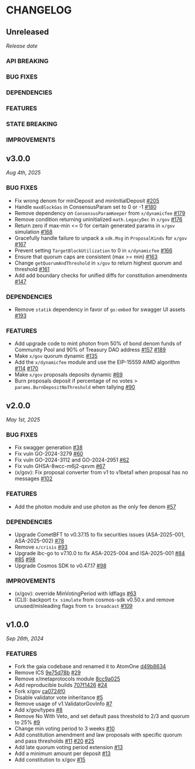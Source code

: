 # CHANGELOG

## Unreleased

*Release date*

### API BREAKING

### BUG FIXES

### DEPENDENCIES

### FEATURES

### STATE BREAKING

### IMPROVEMENTS

## v3.0.0

*Aug 4th, 2025*

### BUG FIXES

- Fix wrong denom for minDeposit and minInitialDeposit [#205](https://github.com/atomone-hub/atomone/pull/205)
- Handle `maxBlockGas` in ConsensusParam set to 0 or -1 [#180](https://github.com/atomone-hub/atomone/pull/180)
- Remove dependency on `ConsensusParamKeeper` from `x/dynamicfee` [#179](https://github.com/atomone-hub/atomone/pull/179)
- Remove condition returning uninitialized `math.LegacyDec` in `x/gov` [#176](https://github.com/atomone-hub/atomone/pull/176)
- Return zero if max-min <= 0 for certain generated params in `x/gov` simulation [#168](https://github.com/atomone-hub/atomone/pull/168)
- Gracefully handle failure to unpack a `sdk.Msg` in `ProposalKinds` for `x/gov` [#167](https://github.com/atomone-hub/atomone/pull/167)
- Prevent setting `TargetBlockUtilization` to 0 in `x/dynamicfee` [#166](https://github.com/atomone-hub/atomone/pull/166)
- Ensure that quorum caps are consistent (max >= min) [#163](https://github.com/atomone-hub/atomone/pull/163)
- Change `getQuorumAndThreshold` in `x/gov` to return highest quorum and threshold [#161](https://github.com/atomone-hub/atomone/pull/161)
- Add add boundary checks for unified diffs for constitution amendments [#147](https://github.com/atomone-hub/atomone/pull/147)

### DEPENDENCIES

- Remove `statik` dependency in favor of `go:embed` for swagger UI assets [#193](https://github.com/atomone-hub/atomone/pull/193)

### FEATURES

- Add upgrade code to mint photon from 50% of bond denom funds of Community Pool and 90% of Treasury DAO address [#157](https://github.com/atomone-hub/atomone/pull/157) [#189](https://github.com/atomone-hub/atomone/pull/189)
- Make `x/gov` quorum dynamic [#135](https://github.com/atomone-hub/atomone/pull/135)
- Add the `x/dynamicfee` module and use the EIP-15559 AIMD algorithm [#114](https://github.com/atomone-hub/atomone/pull/114) [#170](https://github.com/atomone-hub/atomone/pull/170)
- Make `x/gov` proposals deposits dynamic [#69](https://github.com/atomone-hub/atomone/pull/69)
- Burn proposals deposit if percentage of no votes > `params.BurnDepositNoThreshold` when tallying [#90](https://github.com/atomone-hub/atomone/pull/90)

## v2.0.0

*May 1st, 2025*

### BUG FIXES

- Fix swagger generation [#38](https://github.com/atomone-hub/atomone/pull/38)
- Fix vuln GO-2024-3279 [#60](https://github.com/atomone-hub/atomone/pull/60)
- Fix vuln GO-2024-3112 and GO-2024-2951 [#62](https://github.com/atomone-hub/atomone/pull/62)
- Fix vuln GHSA-8wcc-m6j2-qxvm [#67](https://github.com/atomone-hub/atomone/pull/67)
- (x/gov): Fix proposal converter from v1 to v1beta1 when proposal has no
  messages [#102](https://github.com/atomone-hub/atomone/pull/102)

### FEATURES

- Add the photon module and use photon as the only fee denom [#57](https://github.com/atomone-hub/atomone/pull/57)

### DEPENDENCIES

- Upgrade CometBFT to v0.37.15 to fix securities issues (ASA-2025-001, ASA-2025-002) [#78](https://github.com/atomone-hub/atomone/pull/78)
- Remove `x/crisis` [#93](https://github.com/atomone-hub/atomone/pull/93)
- Upgrade ibc-go to v7.10.0 to fix ASA-2025-004 and ISA-2025-001 [#84](https://github.com/atomone-hub/atomone/pull/84) [#85](https://github.com/atomone-hub/atomone/pull/85) [#98](https://github.com/atomone-hub/atomone/pull/98)
- Upgrade Cosmos SDK to v0.47.17 [#98](https://github.com/atomone-hub/atomone/pull/98)
  
### IMPROVEMENTS

- (x/gov): override MinVotingPeriod with ldflags [#63](https://github.com/atomone-hub/atomone/pull/63)
- (CLI): backport `tx simulate` from cosmos-sdk v0.50.x and remove unused/misleading flags from `tx broadcast` [#109](https://github.com/atomone-hub/atomone/pull/109)

## v1.0.0

*Sep 26th, 2024*

### FEATURES

- Fork the gaia codebase and renamed it to AtomOne [d49b8634](https://github.com/atomone-hub/atomone/commit/d49b86344c3ee42f5182278601c6ce2bd1eff48e)
- Remove ICS [9e75d78b](https://github.com/atomone-hub/atomone/commit/9e75d78bd6adc490acee869ac98217a1623a9c6d) [#29](https://github.com/atomone-hub/atomone/pull/29)
- Remove x/metaprotocols module [8cc9a025](https://github.com/atomone-hub/atomone/commit/8cc9a02587c96f819d346673e40b4b683f3c0f5b)
- Add reproducible builds [707f1426](https://github.com/atomone-hub/atomone/commit/707f142613794e1fc8dc6371390d003f9245a457) [#24](https://github.com/atomone-hub/atomone/pull/24)
- Fork x/gov [ca0724f0](https://github.com/atomone-hub/atomone/commit/ca0724f036f077ffd3b2efc2a43db2ed98ad885e)
- Disable validator vote inheritance [#5](https://github.com/atomone-hub/atomone/pull/5)
- Remove usage of v1.ValidatorGovInfo [#7](https://github.com/atomone-hub/atomone/pull/7)
- Add x/gov/types [#8](https://github.com/atomone-hub/atomone/pull/8)
- Remove No With Veto, and set default pass threshold to 2/3 and quorum to 25% [#9](https://github.com/atomone-hub/atomone/pull/9)
- Change min voting period to 3 weeks [#10](https://github.com/atomone-hub/atomone/pull/10)
- Add constitution amendment and law proposals with specific quorum and pass thresholds [#11](https://github.com/atomone-hub/atomone/pull/11) [#20](https://github.com/atomone-hub/atomone/pull/20) [#25](https://github.com/atomone-hub/atomone/pull/25)
- Add late quorum voting period extension [#13](https://github.com/atomone-hub/atomone/pull/12)
- Add a minimum amount per deposit [#13](https://github.com/atomone-hub/atomone/pull/13)
- Add constitution to x/gov [#15](https://github.com/atomone-hub/atomone/pull/15)
